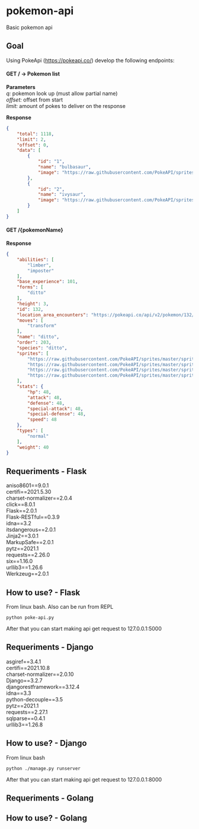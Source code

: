 # pokemon-api
Basic pokemon api

## Goal
Using PokeApi (https://pokeapi.co/) develop the following endpoints:
#### GET / -> Pokemon list
**Parameters**  
*q:* pokemon look up (must allow partial name)  
*offset:* offset from start  
*limit:* amount of pokes to deliver on the response  

**Response**
```json
{
    "total": 1118,
    "limit": 2,
    "offset": 0,
    "data": [
        {
            "id": "1",
            "name": "bulbasaur",
            "image": "https://raw.githubusercontent.com/PokeAPI/sprites/master/sprites/pokemon/1.png"
        },
        {
            "id": "2",
            "name": "ivysaur",
            "image": "https://raw.githubusercontent.com/PokeAPI/sprites/master/sprites/pokemon/2.png"
        }
    ]
}
```

#### GET /{pokemonName}
**Response**
```json
{
    "abilities": [
        "limber",
        "imposter"
    ],
    "base_experience": 101,
    "forms": [
        "ditto"
    ],
    "height": 3,
    "id": 132,
    "location_area_encounters": "https://pokeapi.co/api/v2/pokemon/132/encounters",
    "moves": [
        "transform"
    ],
    "name": "ditto",
    "order": 203,
    "species": "ditto",
    "sprites": [
        "https://raw.githubusercontent.com/PokeAPI/sprites/master/sprites/pokemon/back/132.png",
        "https://raw.githubusercontent.com/PokeAPI/sprites/master/sprites/pokemon/back/shiny/132.png",
        "https://raw.githubusercontent.com/PokeAPI/sprites/master/sprites/pokemon/132.png",
        "https://raw.githubusercontent.com/PokeAPI/sprites/master/sprites/pokemon/shiny/132.png"
    ],
    "stats": {
        "hp": 48,
        "attack": 48,
        "defense": 48,
        "special-attack": 48,
        "special-defense": 48,
        "speed": 48
    },
    "types": [
        "normal"
    ],
    "weight": 40
}
```

## Requeriments - Flask
aniso8601==9.0.1  
certifi==2021.5.30  
charset-normalizer==2.0.4  
click==8.0.1  
Flask==2.0.1  
Flask-RESTful==0.3.9  
idna==3.2  
itsdangerous==2.0.1  
Jinja2==3.0.1  
MarkupSafe==2.0.1  
pytz==2021.1  
requests==2.26.0  
six==1.16.0  
urllib3==1.26.6  
Werkzeug==2.0.1  

## How to use? - Flask
From linux bash. Also can be run from REPL
```
python poke-api.py
```
After that you can start making api get request to 127.0.0.1:5000

## Requeriments - Django
asgiref==3.4.1   
certifi==2021.10.8   
charset-normalizer==2.0.10   
Django==3.2.7   
djangorestframework==3.12.4   
idna==3.3   
python-decouple==3.5   
pytz==2021.1   
requests==2.27.1   
sqlparse==0.4.1   
urllib3==1.26.8   

## How to use? - Django
From linux bash
```
python ./manage.py runserver
```
After that you can start making api get request to 127.0.0.1:8000


## Requeriments - Golang

## How to use? - Golang

 